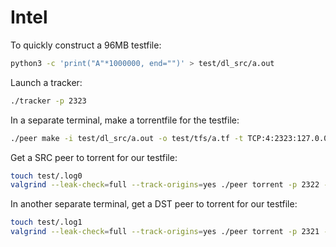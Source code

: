 # Intel
To quickly construct a 96MB testfile: 
```bash
python3 -c 'print("A"*1000000, end="")' > test/dl_src/a.out
```

Launch a tracker:
```bash
./tracker -p 2323
```

In a separate terminal, make a torrentfile for the testfile:
```bash
./peer make -i test/dl_src/a.out -o test/tfs/a.tf -t TCP:4:2323:127.0.0.1
```

Get a SRC peer to torrent for our testfile:
```bash
touch test/.log0
valgrind --leak-check=full --track-origins=yes ./peer torrent -p 2322 -w test/dl_src/ -f test/tfs/a.tf -r -l test/.log0
```

In another separate terminal, get a DST peer to torrent for our testfile:
```bash
touch test/.log1
valgrind --leak-check=full --track-origins=yes ./peer torrent -p 2321 -w test/dl_dst/ -f test/tfs/a.tf -l test/.log1
```